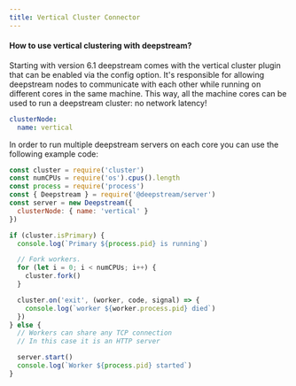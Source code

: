 ```yaml
---
title: Vertical Cluster Connector
---
```


#### How to use vertical clustering with deepstream?

Starting with version 6.1 deepstream comes with the vertical cluster plugin that can be enabled via the config option. It's responsible for allowing deepstream nodes to communicate with each other while running on different cores in the same machine. This way, all the machine cores can be used to run a deepstream cluster: no network latency!


```yaml
clusterNode:
  name: vertical
```

In order to run multiple deepstream servers on each core you can use the following example code:

```js
const cluster = require('cluster')
const numCPUs = require('os').cpus().length
const process = require('process')
const { Deepstream } = require('@deepstream/server')
const server = new Deepstream({
  clusterNode: { name: 'vertical' }
})

if (cluster.isPrimary) {
  console.log(`Primary ${process.pid} is running`)

  // Fork workers.
  for (let i = 0; i < numCPUs; i++) {
    cluster.fork()
  }

  cluster.on('exit', (worker, code, signal) => {
    console.log(`worker ${worker.process.pid} died`)
  })
} else {
  // Workers can share any TCP connection
  // In this case it is an HTTP server

  server.start()
  console.log(`Worker ${process.pid} started`)
}
```
